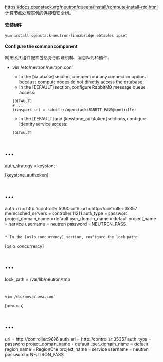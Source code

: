 https://docs.openstack.org/neutron/queens/install/compute-install-rdo.html
计算节点处理实例的连接和安全组。
#### 安装组件
```
yum install openstack-neutron-linuxbridge ebtables ipset
```
#### Configure the common component
网络公共组件配置包括身份验证机制、消息队列和插件。

* vim /etc/neutron/neutron.conf

  * In the [database] section, comment out any connection options because compute nodes do not directly access the database.
  * In the [DEFAULT] section, configure RabbitMQ message queue access:
  ```
  [DEFAULT]
  # ...
  transport_url = rabbit://openstack:RABBIT_PASS@controller

  ```
  * In the [DEFAULT] and [keystone_authtoken] sections, configure Identity service access:
  ```
  [DEFAULT]
# ...
auth_strategy = keystone

[keystone_authtoken]
# ...
auth_uri = http://controller:5000
auth_url = http://controller:35357
memcached_servers = controller:11211
auth_type = password
project_domain_name = default
user_domain_name = default
project_name = service
username = neutron
password = NEUTRON_PASS
  ```

* In the [oslo_concurrency] section, configure the lock path:
```
[oslo_concurrency]
# ...
lock_path = /var/lib/neutron/tmp

```  


vim /etc/nova/nova.conf
```
[neutron]
# ...
url = http://controller:9696
auth_url = http://controller:35357
auth_type = password
project_domain_name = default
user_domain_name = default
region_name = RegionOne
project_name = service
username = neutron
password = NEUTRON_PASS
```
